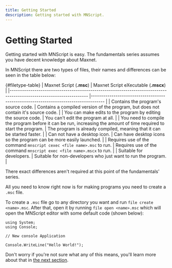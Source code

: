 ```yaml
---
title: Getting Started
description: Getting started with MNScript.
---
```


# Getting Started

Getting started with MNScript is easy. The fundamentals series assumes you have decent knowledge about Maxnet.

In MNScript there are two types of files, their names and differences can be seen in the table below:

{#filetype-table}
| Maxnet Script (**.msc**)                                                                                           	| Maxnet Script eXecutable (**.mscx**)                                               	|
|--------------------------------------------------------------------------------------------------------------------	|------------------------------------------------------------------------------------	|
| Contains the program's source code.                                                                                	| Contains a compiled version of the program, but does not contain it's source code. 	|
| You can make edits to the program by editing the source code.                                                      	| You can't edit the program at all.                                                 	|
| You need to compile the program before it can be run, increasing the amount of time required to start the program. 	| The program is already compiled, meaning that it can be started faster.            	|
| Can not have a desktop icon.                                                                                       	| Can have desktop icons so the program can be more easily launched.                 	|
| Requires use of the command `mnscript cexec <file name>.msc` to run.                                              	| Requires use of the command `mnscript exec <file name>.mscx` to run.              	|
| Suitable for developers.                                                                                           	| Suitable for non-developers who just want to run the program.                      	|

There exact differences aren't required at this point of the fundamentals' series.

All you need to know right now is for making programs you need to create a `.msc` file.

To create a `.msc` file go to any directory you want and run `file create <name>.msc`. 
After that, open it by running `file open <name>.msc` which will open the MNScript editor with some default code (shown below):

```mnscript
using System;
using Console;

// New console Application

Console.WriteLine("Hello World!");
```
Don't worry if you're not sure what any of this means, you'll learn more about that in [the next section](/fundamentals/syntax).
